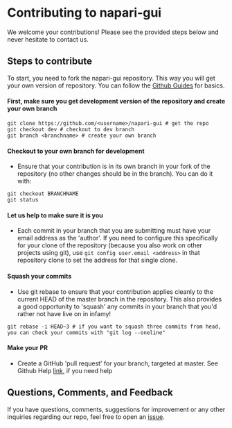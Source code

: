 # Contributing to napari-gui

We welcome your contributions! Please see the provided steps below and never hesitate to contact us.

## Steps to contribute

To start, you need to fork the napari-gui repository. This way you will get your own version of repository. You can follow the [Github Guides](https://guides.github.com/activities/forking/) for basics.

#### First, make sure you get development version of the repository and create your own branch
```
git clone https://github.com/<username>/napari-gui # get the repo
git checkout dev # checkout to dev branch
git branch <branchname> # create your own branch
```

#### Checkout to your own branch for development
- Ensure that your contribution is in its own branch in your fork of the repository (no other changes should be in the branch). You can do it with:
```
git checkout BRANCHNAME
git status
```

#### Let us help to make sure it is you
- Each commit in your branch that you are submitting must have your email address as the 'author'. If you need to configure this specifically for your clone of the repository (because you also work on other projects using git), use `git config user.email <address>` in that repository clone to set the address for that single clone.

#### Squash your commits
- Use git rebase to ensure that your contribution applies cleanly to the current HEAD of the master branch in the repository. This also provides a good opportunity to 'squash' any commits in your branch that you'd rather not have live on in infamy!
```
git rebase -i HEAD~3 # if you want to squash three commits from head, you can check your commits with "git log --oneline"
```

#### Make your PR
- Create a GitHub 'pull request' for your branch, targeted at master. See Github Help [link](https://help.github.com/articles/creating-a-pull-request-from-a-fork/), if you need help

## Questions, Comments, and Feedback
If you have questions, comments, suggestions for improvement or any other inquiries regarding our repo, feel free to open an [issue](https://github.com/Napari/napari-gui/issues).

